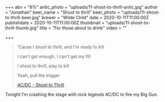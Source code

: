 +++
abv = "6%"
antic_photo = "uploads/11-shoot-to-thrill-antic.jpg"
author = "Jonathan"
beer_name = "Shoot to thrill"
beer_photo = "uploads/11-shoot-to-thrill-beer.jpg"
brewer = "Wilde Child"
date = 2020-10-11T11:00:00Z
publishdate = 2020-10-11T11:00:00Z
thumbnail = "uploads/11-shoot-to-thrill-thumb.jpg"
title = "For those about to drink"
video = ""

+++
> 'Cause I shoot to thrill, and I'm ready to kill
>
> I can't get enough, I can't get my fill
>
> I shoot to thrill, play to kill
>
> Yeah, pull the trigger
>
> [AC/DC - Shoot to Thrill](https://www.youtube.com/watch?v=xRQnJyP77tY)

Tonight I'm crashing the stage with rock legends AC/DC to fire my Big Gun.